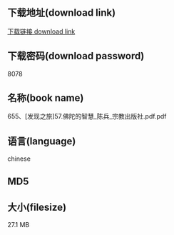 ## 下载地址(download link)
[下载链接 download link](https://tutu365.netlify.app/?s=655%E3%80%81%5B%E5%8F%91%E7%8E%B0%E4%B9%8B%E6%97%85%5D57.%E4%BD%9B%E9%99%80%E7%9A%84%E6%99%BA%E6%85%A7_%E9%99%88%E5%85%B5_%E5%AE%97%E6%95%99%E5%87%BA%E7%89%88%E7%A4%BE.pdf)

## 下载密码(download password)
8078

## 名称(book name)
655、[发现之旅]57.佛陀的智慧_陈兵_宗教出版社.pdf.pdf

## 语言(language)
chinese

## MD5


## 大小(filesize)
27.1 MB
